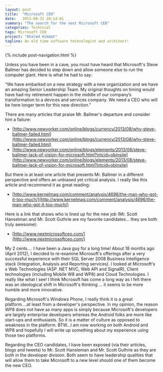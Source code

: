 ```yaml
---
layout: post
title:  "Microsoft CEO"
date:   2013-08-31 20:14:01
summary: "The search for the next Microsoft CEO"
categories: Technical
tags: Microsoft CEO
project: "Khaled Hikmat"
tagline: An old time software technologist and architect!
---
```


{% include post-navigation.html %}

Unless you have been in a cave, you must have heard that Microsoft's Steve Ballmer has decided to step down and allow someone else to run the computer giant. Here is what he had to say:

“We have embarked on a new strategy with a new organization and we have an amazing Senior Leadership Team. My original thoughts on timing would have had my retirement happen in the middle of our company’s transformation to a devices and services company. We need a CEO who will be here longer term for this new direction.”

There are many articles that praise Mr. Ballmer's departure and consider him a failure:

* [http://www.newyorker.com/online/blogs/currency/2013/08/why-steve-ballmer-failed.html](http://www.newyorker.com/online/blogs/currency/2013/08/why-steve-ballmer-failed.html)
* [http://www.newyorker.com/online/blogs/elements/2013/08/steve-ballmer-lack-of-vision-for-microsoft.html?intcid=obinsite](http://www.newyorker.com/online/blogs/elements/2013/08/steve-ballmer-lack-of-vision-for-microsoft.html?intcid=obinsite)

But there is at least one article that presents Mr. Ballmer in a different perspective and offers an unbiased yet critical analysis. I really like this article and recommend it as great reading:

* [http://www.kernelmag.com/comment/analysis/4696/the-man-who-got-it-too-much/](http://www.kernelmag.com/comment/analysis/4696/the-man-who-got-it-too-much/)

Here is a link that shows who is lined up for the new job (Mr. Scott Hanselman and Mr. Scott Guthrie are my favorite candidates... they are both truly awesome):

* [http://www.nextmicrosoftceo.com/](http://www.nextmicrosoftceo.com/)

My 2 cents.... I have been a Java guy for a long time! About 18 months ago (April 2012), I decided to re-examine Microsoft's offerings after a very successful experience with their SQL Server 2008 Business Intelligence stack (Integration, Analysis and Reporting services). I looked at Microsoft's s Web Technologies (ASP .NET MVC, Web API and SignalR), Client technologies (including Mobile W8 and WP8) and Cloud Technologies. I really like what I see! I think Microsoft has come a long way as I felt there was an ideological shift in Microsoft's thinking ... it seems to be more humble and more innovative.

Regarding Microsoft's Windows Phone, I really think it is a great platform....at least from a developer's perspective. In my opinion, the reason WP8 does not have as many apps is simply because Microsoft's developers are largely enterprise developers whereas the Android folks are more like start-ups and enthusiasts. So it is a matter of culture as opposed to weakness in the platform. BTW...I am now working on both Android and WP8 and hopefully I will write up something about my experience  using those two platforms.

Regarding the CEO candidates, I have been exposed (via their articles, blogs and tweets) to Mr. Scott Hansleman and Mr. Scott Guthrie as they are both in the developer division. Both seem to have leadership qualities that will allow them to take Microsoft to a new level  should one of them become the new CEO.